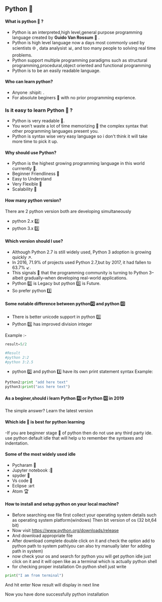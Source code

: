 ## Python :snake:

#### What is python :snake: ?
- Python is an interpreted,high level,general purpose programming language created by **Guido Van Rossum** :walking: .
- Python is high level language now a days most commonly used by scientists :globe_with_meridians: , data analysist :bar_chart:, and too 
many people to solving real time problems.
- Python support multiple programming paradigms such as structural programming,procedural,object oriented and functional programming
- Python is  to be an easily readable language.


#### Who can learn python?
- Anyone :shipit: .
- For absolute beginers :beginner: with no prior programming exprience.


### Is it easy to learn Python :mega: ?
- Python is very readable :page_facing_up:.
- You won't waste a lot of time memorizing :pencil: the complex syntax that other programming languages present you.
- Python is syntax wise very easy language so i don't think it will take more time to pick it up.

#### Why should use Python?
- Python is the highest growing programming language in this world currrently :loudspeaker:.
- Beginner Friendliness :art:
- Easy to Understand 
- Very Flexible :helicopter: 
- Scalability :checkered_flag:

#### How many python version?
There are 2 python version both are developing simultaneously
  - python 2.x :two:
  - python 3.x :three:

#### Which version should I use?
- Although Python 2.7 is still widely used, Python 3 adoption is growing quickly :arrow_upper_right:.
- In 2016, 71.9% of projects used Python 2.7,but by 2017, it had fallen to 63.7% :arrow_lower_left:. 
- This signals :traffic_light: that the programming community is turning to Python 3–albeit gradually–when developing real-world applications.
- Python :two: is Legacy but python  :three: is Future.
- So prefer python  :three:

#### Some notable difference between python:two: and python :three:

- There is better unicode support in python :three:
- Python :three: has improved division integer

 Example :-
 ```python 
 result=5/2
 
 #Result
 #python 2:2
 #python 3:2.5
 ```
- python :two: and python :three: have its own print statement syntax 
Example:
```python
Python2:print "add here text"
python3:print("ass here text")
```

#### As a beginer,should i learn Python :two: or Python :three: in 2019
The simple answer? Learn the latest version


#### Which ide :page_facing_up: is best for python learning
-If you are beginner stage :baggage_claim: of python then do not use any third party ide. use python default idle that will help u to remember the syntaxes and indentation.

#### Some of the  most widely used idle
- Pycharam :baggage_claim: 
- Jupyter notebook ::book:
- spyder :pencil:
- Vs code :tophat:
- Eclipse :art
- Atom :trophy:

#### How to install and setup python on your local machine?
- Before searching exe file first collect your operating system details such as operating system platform(windows)
Then bit version of os (32 bit,64 bit)
- Now visit https://www.python.org/downloads/release
- And download appropriate file
- After download complete double click on it and check the option add to python path to system 
path(you can also try manually later for adding path in system)
- now check your os and search for python you will get python idle just click on it and it will open like as a terminal which is 
actually python shell
- for checking proper installation
On python shell just write
```python
print("I am from terminal")  
```
And hit enter
Now result will display in next line

Now you have done successfully python installation
